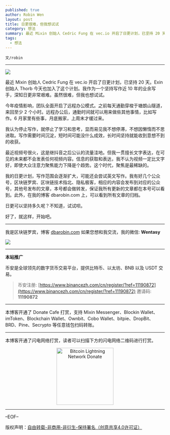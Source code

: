 ```yaml
---
published: true
author: Robin Wen
layout: post
title: 日更很难，但我想试试
category: 想法
summary: 最近 Mixin 创始人 Cedric Fung 在 vec.io 开启了日更计划，已坚持 20 天。Exin 创始人 Thorb 今天也加入了这个计划。我作为一个坚持写作近 10 年的业余写手，深知日更非常艰难。虽然很难，但我也想试试。日更可以坚持多久呢？不知道，试试呗。好了，就这样，开始吧。
tags:
  - 想法
---
```


`文/robin`

***

![](https://cdn.dbarobin.com/gul87t9.png)

最近 Mixin 创始人 Cedric Fung 在 vec.io 开启了日更计划，已坚持 20 天。Exin 创始人 Thorb 今天也加入了这个计划。我作为一个坚持写作近 10 年的业余写手，深知日更非常艰难。虽然很难，但我也想试试。

今年疫情影响，团队全面开启了远程办公模式。之前每天通勤穿梭于塘朗山隧道，来回至少 2 个小时。远程办公后，通勤时间就可以用来做些其他事情，比如写作。6 月家里有些事，月底搬家，上周末才缓过来。

我认为停止写作，就停止了学习和思考，显而易见我不想停滞，不想因懒惰而不思进取。写作需要时间沉淀，短时间可能没什么成效，长时间坚持就能收到意想不到的收获。

最近视频号很火，这是继抖音之后公认的流量洼地。但我一贯擅长文字表达，在可见的未来都不会发表任何视频内容。信息的获取和表达，我不认为视频一定比文字好，即使大众注意力聚焦能力下降是个趋势。这个时代，聚焦是最稀缺的。

我的日更计划，写作范围会逐渐扩大，可能还会尝试英文写作。我有好几个公众号，区块链罗宾、区块链技术指北、隐私极客，相应的内容会发布到对应的公众号，其他号发布的文章，本号都会做转发，保证我所有更新的文章都在本号可以看到。此外，在我的博客 dbarobin.com 上，可以看到所有文章的归档。

日更可以坚持多久呢？不知道，试试呗。

好了，就这样，开始吧。

***

我是区块链罗宾，博客 [dbarobin.com](https://dbarobin.com/)
如果您想和我交流，我的微信: **Wentasy**

![](https://cdn.dbarobin.com/w0wignb.png)

***

**本站推广**

币安是全球领先的数字货币交易平台，提供比特币、以太坊、BNB 以及 USDT 交易。

> 币安注册: [https://www.binancezh.com/cn/register/?ref=11190872](https://www.binancezh.com/cn/register/?ref=11190872)
> 邀请码: **11190872**

***

本博客开通了 Donate Cafe 打赏，支持 Mixin Messenger、Blockin Wallet、imToken、Blockchain Wallet、Ownbit、Cobo Wallet、bitpie、DropBit、BRD、Pine、Secrypto 等任意钱包扫码转账。

<center>
    <div class="--donate-button"
         data-button-id="f8b9df0d-af9a-460d-8258-d3f435445075"
    ></div>
</center>

***

本博客开通了闪电网络打赏，读者可以扫描下方的闪电网络二维码进行打赏。

<center><img title="Bitcoin Lightning Network Donate" width="180" height="180" src="https://lnd.hoo.com/api/generate?openid=TruSwjrK2q57V484Tf0u&isimg=1" alt="Bitcoin Lightning Network Donate"/></center>

***

–EOF–

版权声明：[自由转载-非商用-非衍生-保持署名（创意共享4.0许可证）](http://creativecommons.org/licenses/by-nc-nd/4.0/deed.zh)